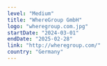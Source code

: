 ```yaml
---
level: "Medium"
title: "WhereGroup GmbH"
logo: "wheregroup.com.jpg"
startDate: "2024-03-01"
endDate: "2025-02-28"
link: "http://wheregroup.com/"
country: "Germany"
---
```


